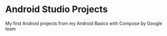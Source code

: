 # Android Studio Projects

My first Android projects from my Android Basics with Compose by Google team
